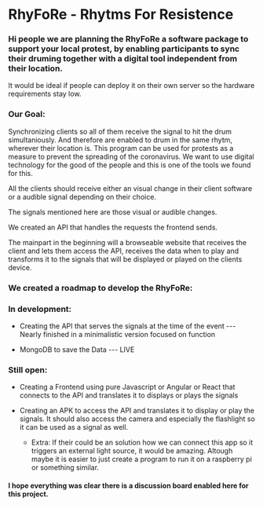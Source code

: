 # RhyFoRe - Rhytms For Resistence


### Hi people we are planning the RhyFoRe a software package to support your local protest, by enabling participants to sync their druming together with a digital tool independent from their location.

It would be ideal if people can deploy it on their own server so the hardware requirements stay low. 


### Our Goal: 

Synchronizing clients so all of them receive the signal to hit the drum simultaniously. And therefore are enabled to drum in the same rhytm, wherever their location is. This program can be used for protests as a measure to prevent the spreading of the coronavirus.
We want to use digital technology for the good of the people and this is one of the tools we found for this.

All the clients should receive either an visual change in their client software or a audible signal depending on their choice. 

The signals mentioned here are those visual or audible changes.

We created an API that handles the requests the frontend sends. 

The mainpart in the beginning will a browseable website that receives the client and lets them access the API, receives the data when to play and transforms it to the signals that will be displayed or played on the clients device. 


### We created a roadmap to develop the RhyFoRe: 


### In development:

* Creating the API that serves the signals at the time of the event --- Nearly finished in a minimalistic version focused on function

* MongoDB to save the Data --- LIVE

### Still open:

* Creating a Frontend using pure Javascript or Angular or React that connects to the API and translates it to displays or plays the signals 

* Creating an APK to access the API and translates it to display or play the signals. It should also access the camera and especially the flashlight so it can be used as a signal as well.
  * Extra: If their could be an solution how we can connect this app so it triggers an external light source, it would be amazing. Altough maybe it is easier to just create a program to run it on a raspberry pi or something similar.
  

#### I hope everything was clear there is a discussion board enabled here for this project.



